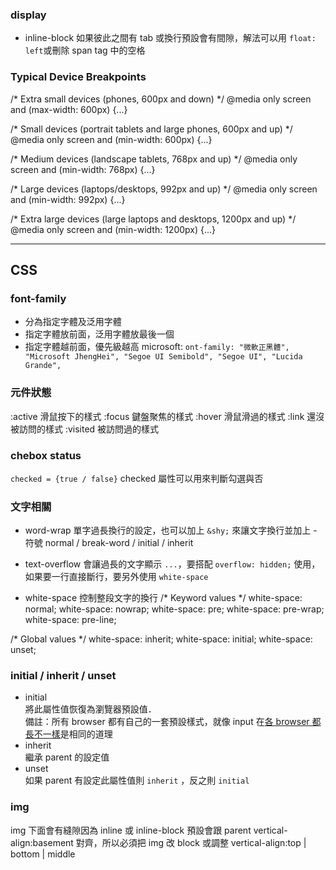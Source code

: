 ### display
- inline-block 如果彼此之間有 tab 或換行預設會有間隙，解法可以用 ``float: left``或刪除 span tag 中的空格	

### Typical Device Breakpoints
/* Extra small devices (phones, 600px and down) */
@media only screen and (max-width: 600px) {...}

/* Small devices (portrait tablets and large phones, 600px and up) */
@media only screen and (min-width: 600px) {...}

/* Medium devices (landscape tablets, 768px and up) */
@media only screen and (min-width: 768px) {...}

/* Large devices (laptops/desktops, 992px and up) */
@media only screen and (min-width: 992px) {...}

/* Extra large devices (large laptops and desktops, 1200px and up) */
@media only screen and (min-width: 1200px) {...}

--- 
## CSS
### font-family
- 分為指定字體及泛用字體
- 指定字體放前面，泛用字體放最後一個
- 指定字體越前面，優先級越高
microsoft: 
``ont-family: "微軟正黑體", "Microsoft JhengHei", "Segoe UI Semibold", "Segoe UI", "Lucida Grande",``


### 元件狀態
:active 滑鼠按下的樣式
:focus 鍵盤聚焦的樣式
:hover 滑鼠滑過的樣式
:link 還沒被訪問的樣式
:visited 被訪問過的樣式

### chebox status
``checked = {true / false}`` checked 屬性可以用來判斷勾選與否

### 文字相關
- word-wrap
單字過長換行的設定，也可以加上 ``&shy;`` 來讓文字換行並加上 - 符號
normal / break-word / initial / inherit

- text-overflow
會讓過長的文字顯示 `...`，要搭配 `overflow: hidden;` 使用，如果要一行直接斷行，要另外使用 `white-space`

- white-space
控制整段文字的換行
/* Keyword values */
white-space: normal;
white-space: nowrap;
white-space: pre;
white-space: pre-wrap;
white-space: pre-line;

/* Global values */
white-space: inherit;
white-space: initial;
white-space: unset;

### initial / inherit / unset
-   initial  
    將此屬性值恢復為瀏覽器預設值．  
    備註：所有 browser 都有自己的一套預設樣式，就像 input 在[各 browser 都長不一樣](https://css-tricks.com/numeric-inputs-a-comparison-of-browser-defaults/)是相同的道理
-   inherit  
    繼承 parent 的設定值
-   unset  
    如果 parent 有設定此屬性值則 `inherit` ，反之則 `initial`
	
### img
img 下面會有縫隙因為 inline 或 inline-block 預設會跟 parent vertical-align:basement 對齊，所以必須把 img 改 block 或調整 vertical-align:top | bottom | middle 
